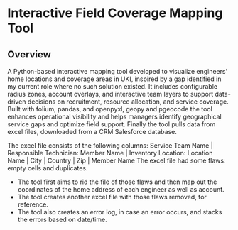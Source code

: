 # Interactive Field Coverage Mapping Tool
## Overview
A Python-based interactive mapping tool developed to visualize engineers’ home locations and coverage areas in UKI, inspired by a gap identified in my current role where no such solution existed. It includes configurable radius zones, account overlays, and interactive team layers to support data-driven decisions on recruitment, resource allocation, and service coverage. Built with folium, pandas, and openpyxl, geopy and pgeocode the tool enhances operational visibility and helps managers identify geographical service gaps and optimize field support.
Finally the tool pulls data from excel files, downloaded from a CRM Salesforce database.

The excel file consists of the following columns: Service Team Name | Responsible Technician: Member Name	| Inventory Location: Location Name |	City | Country | Zip | Member Name
The excel file had some flaws: empty cells and duplicates.
- The tool first aims to rid the file of those flaws and then map out the coordinates of the home address of each engineer as well as account.
- The tool creates another excel file with those flaws removed, for reference.
- The tool also creates an error log, in case an error occurs, and stacks the errors based on date/time.


